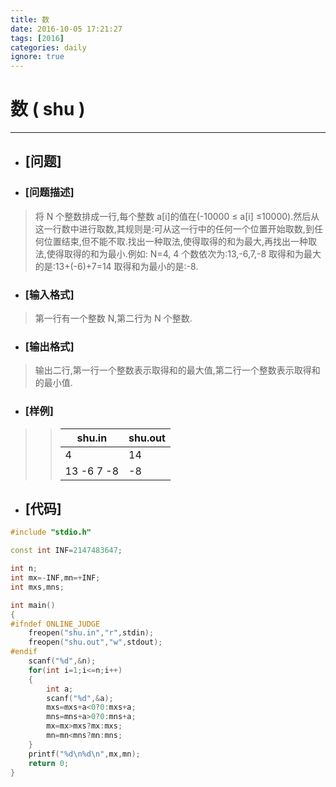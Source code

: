 ```yaml
---
title: 数
date: 2016-10-05 17:21:27
tags: [2016]
categories: daily
ignore: true
---
```

# 数 ( shu )
---
- ## [问题]

- ### [问题描述]
> 将 N 个整数排成一行,每个整数 a[i]的值在(-10000 ≤ a[i] ≤10000).然后从这一行数中进行取数,其规则是:可从这一行中的任何一个位置开始取数,到任何位置结束,但不能不取.找出一种取法,使得取得的和为最大,再找出一种取法,使得取得的和为最小.例如: N=4, 4 个数依次为:13,-6,7,-8 取得和为最大的是:13+(-6)+7=14 取得和为最小的是:-8.

<!--more-->

- ### [输入格式]
> 第一行有一个整数 N,第二行为 N 个整数.

- ### [输出格式]
> 输出二行,第一行一个整数表示取得和的最大值,第二行一个整数表示取得和的最小值.

- ### [样例]

>> shu.in | shu.out
>> -------|--------
>> 4 | 14
>> 13 -6 7 -8 | -8

- ## [代码]

```c++
#include "stdio.h"

const int INF=2147483647;

int n;
int mx=-INF,mn=+INF;
int mxs,mns;

int main()
{
#ifndef ONLINE_JUDGE
    freopen("shu.in","r",stdin);
    freopen("shu.out","w",stdout);
#endif
    scanf("%d",&n);
    for(int i=1;i<=n;i++)
    {
        int a;
        scanf("%d",&a);
        mxs=mxs+a<0?0:mxs+a;
        mns=mns+a>0?0:mns+a;
        mx=mx>mxs?mx:mxs;
        mn=mn<mns?mn:mns;
    }
    printf("%d\n%d\n",mx,mn);
    return 0;
}
```
